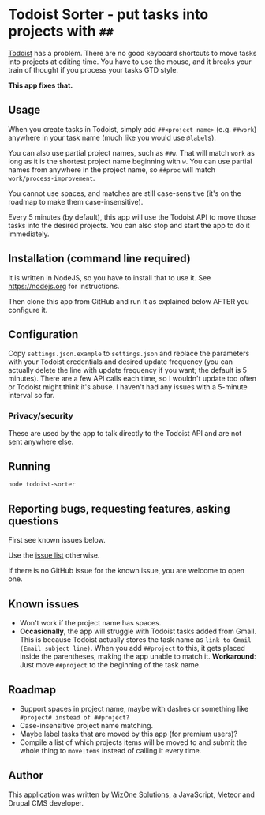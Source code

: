 # Todoist Sorter - put tasks into projects with `##`

[Todoist](https://todoist.com) has a problem. There are no good keyboard shortcuts
to move tasks into projects at editing time. You have to use the mouse, and it
breaks your train of thought if you process your tasks GTD style.

**This app fixes that.**

## Usage

When you create tasks in Todoist, simply add `##<project name>` (e.g. `##work`)
anywhere in your task name (much like you would use `@label`s).

You can also use partial project names, such as `##w`. That will match `work`
as long as it is the shortest project name beginning with `w`. You can use partial
names from anywhere in the project name, so `##proc` will match `work/process-improvement`.

You cannot use spaces, and matches are still case-sensitive (it's on the roadmap to make them case-insensitive).

Every 5 minutes (by default), this app will use the
Todoist API to move those tasks into the desired projects. You can also stop
and start the app to do it immediately.

## Installation (command line required)

It is written in NodeJS, so you have to install that to
use it. See https://nodejs.org for instructions.

Then clone this app from GitHub and run it as explained below AFTER you configure it.

## Configuration

Copy `settings.json.example` to `settings.json` and replace the parameters with
your Todoist credentials and desired update frequency (you can actually delete
the line with update frequency if you want; the default is 5 minutes). There are
a few API calls each time, so I wouldn't update too often or Todoist might think
it's abuse. I haven't had any issues with a 5-minute interval so far.

### Privacy/security

These are used by the app to talk directly to the
Todoist API and are not sent anywhere else.

## Running

`node todoist-sorter`

## Reporting bugs, requesting features, asking questions

First see known issues below.

Use the [issue list](https://github.com/wizonesolutions/todoist-sorter/issues) otherwise.

If there is no GitHub issue for the known issue, you are
welcome to open one.

## Known issues

- Won't work if the project name has spaces.
- **Occasionally**, the app will struggle with Todoist tasks added from Gmail. This is because Todoist actually
stores the task name as `link to Gmail (Email subject line)`. When you add `##project` to this,
it gets placed inside the parentheses, making the app unable to match it.
**Workaround**: Just move `##project` to the beginning of the task name.

## Roadmap

- Support spaces in project name, maybe with dashes or something like
`#project# instead of ##project?`
- Case-insensitive project name matching.
- Maybe label tasks that are moved by this app (for premium users)?
- Compile a list of which projects items will be moved to and submit the whole thing to `moveItems` instead
of calling it every time.

## Author

This application was written by [WizOne Solutions](http://www.wizonesolutions.com), a JavaScript, Meteor and Drupal CMS
developer.
